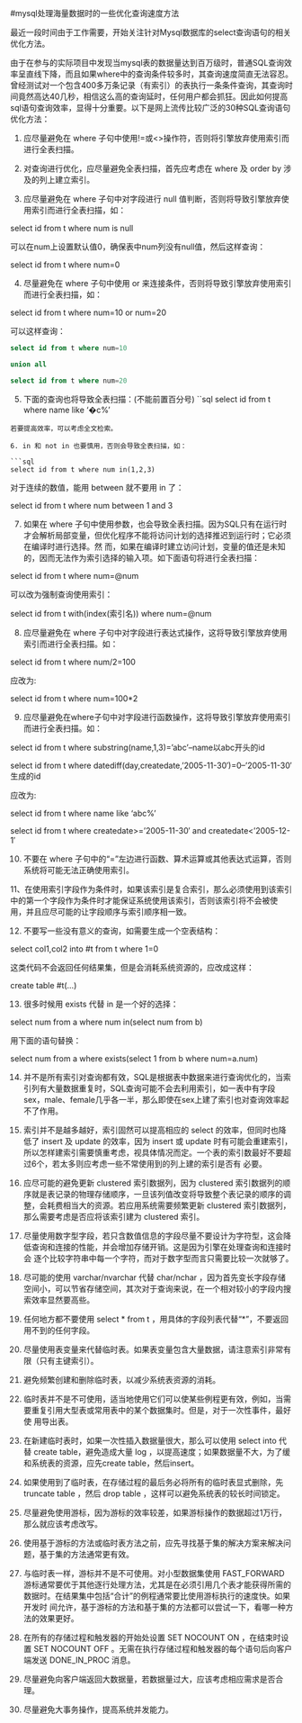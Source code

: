 #mysql处理海量数据时的一些优化查询速度方法

最近一段时间由于工作需要，开始关注针对Mysql数据库的select查询语句的相关优化方法。
<p>
由于在参与的实际项目中发现当mysql表的数据量达到百万级时，普通SQL查询效率呈直线下降，而且如果where中的查询条件较多时，其查询速度简直无法容忍。曾经测试对一个包含400多万条记录（有索引）的表执行一条条件查询，其查询时间竟然高达40几秒，相信这么高的查询延时，任何用户都会抓狂。因此如何提高sql语句查询效率，显得十分重要。以下是网上流传比较广泛的30种SQL查询语句优化方法：
</p>

1. 应尽量避免在 where 子句中使用!=或<>操作符，否则将引擎放弃使用索引而进行全表扫描。

2. 对查询进行优化，应尽量避免全表扫描，首先应考虑在 where 及 order by 涉及的列上建立索引。

3. 应尽量避免在 where 子句中对字段进行 null 值判断，否则将导致引擎放弃使用索引而进行全表扫描，如：

select id from t where num is null

可以在num上设置默认值0，确保表中num列没有null值，然后这样查询：

select id from t where num=0

4. 尽量避免在 where 子句中使用 or 来连接条件，否则将导致引擎放弃使用索引而进行全表扫描，如：

select id from t where num=10 or num=20

可以这样查询：
```sql
select id from t where num=10

union all

select id from t where num=20
```
5. 下面的查询也将导致全表扫描：(不能前置百分号)
``sql
select id from t where name like ‘�c%’
```
若要提高效率，可以考虑全文检索。

6. in 和 not in 也要慎用，否则会导致全表扫描，如：

```sql
select id from t where num in(1,2,3)
```
对于连续的数值，能用 between 就不要用 in 了：

select id from t where num between 1 and 3

7. 如果在 where 子句中使用参数，也会导致全表扫描。因为SQL只有在运行时才会解析局部变量，但优化程序不能将访问计划的选择推迟到运行时；它必须在编译时进行选择。然 而，如果在编译时建立访问计划，变量的值还是未知的，因而无法作为索引选择的输入项。如下面语句将进行全表扫描：

select id from t where num=@num

可以改为强制查询使用索引：

select id from t with(index(索引名)) where num=@num

8. 应尽量避免在 where 子句中对字段进行表达式操作，这将导致引擎放弃使用索引而进行全表扫描。如：

select id from t where num/2=100

应改为:

select id from t where num=100*2

9. 应尽量避免在where子句中对字段进行函数操作，这将导致引擎放弃使用索引而进行全表扫描。如：

select id from t where substring(name,1,3)=’abc’–name以abc开头的id

select id from t where datediff(day,createdate,’2005-11-30′)=0–’2005-11-30′生成的id

应改为:

select id from t where name like ‘abc%’

select id from t where createdate>=’2005-11-30′ and createdate<’2005-12-1′

10. 不要在 where 子句中的“=”左边进行函数、算术运算或其他表达式运算，否则系统将可能无法正确使用索引。



11、在使用索引字段作为条件时，如果该索引是复合索引，那么必须使用到该索引中的第一个字段作为条件时才能保证系统使用该索引，否则该索引将不会被使 用，并且应尽可能的让字段顺序与索引顺序相一致。

12. 不要写一些没有意义的查询，如需要生成一个空表结构：

select col1,col2 into #t from t where 1=0

这类代码不会返回任何结果集，但是会消耗系统资源的，应改成这样：

create table #t(…)

13. 很多时候用 exists 代替 in 是一个好的选择：

select num from a where num in(select num from b)

用下面的语句替换：

select num from a where exists(select 1 from b where num=a.num)

14. 并不是所有索引对查询都有效，SQL是根据表中数据来进行查询优化的，当索引列有大量数据重复时，SQL查询可能不会去利用索引，如一表中有字段 sex，male、female几乎各一半，那么即使在sex上建了索引也对查询效率起不了作用。


15. 索引并不是越多越好，索引固然可以提高相应的 select 的效率，但同时也降低了 insert 及 update 的效率，因为 insert 或 update 时有可能会重建索引，所以怎样建索引需要慎重考虑，视具体情况而定。一个表的索引数最好不要超过6个，若太多则应考虑一些不常使用到的列上建的索引是否有 必要。


16. 应尽可能的避免更新 clustered 索引数据列，因为 clustered 索引数据列的顺序就是表记录的物理存储顺序，一旦该列值改变将导致整个表记录的顺序的调整，会耗费相当大的资源。若应用系统需要频繁更新 clustered 索引数据列，那么需要考虑是否应将该索引建为 clustered 索引。


17. 尽量使用数字型字段，若只含数值信息的字段尽量不要设计为字符型，这会降低查询和连接的性能，并会增加存储开销。这是因为引擎在处理查询和连接时会 逐个比较字符串中每一个字符，而对于数字型而言只需要比较一次就够了。

18. 尽可能的使用 varchar/nvarchar 代替 char/nchar ，因为首先变长字段存储空间小，可以节省存储空间，其次对于查询来说，在一个相对较小的字段内搜索效率显然要高些。


19. 任何地方都不要使用 select * from t ，用具体的字段列表代替“*”，不要返回用不到的任何字段。


20. 尽量使用表变量来代替临时表。如果表变量包含大量数据，请注意索引非常有限（只有主键索引）。

21. 避免频繁创建和删除临时表，以减少系统表资源的消耗。


22. 临时表并不是不可使用，适当地使用它们可以使某些例程更有效，例如，当需要重复引用大型表或常用表中的某个数据集时。但是，对于一次性事件，最好使 用导出表。

23. 在新建临时表时，如果一次性插入数据量很大，那么可以使用 select into 代替 create table，避免造成大量 log ，以提高速度；如果数据量不大，为了缓和系统表的资源，应先create table，然后insert。

24. 如果使用到了临时表，在存储过程的最后务必将所有的临时表显式删除，先 truncate table ，然后 drop table ，这样可以避免系统表的较长时间锁定。

25. 尽量避免使用游标，因为游标的效率较差，如果游标操作的数据超过1万行，那么就应该考虑改写。

26. 使用基于游标的方法或临时表方法之前，应先寻找基于集的解决方案来解决问题，基于集的方法通常更有效。

27. 与临时表一样，游标并不是不可使用。对小型数据集使用 FAST_FORWARD 游标通常要优于其他逐行处理方法，尤其是在必须引用几个表才能获得所需的数据时。在结果集中包括“合计”的例程通常要比使用游标执行的速度快。如果开发时 间允许，基于游标的方法和基于集的方法都可以尝试一下，看哪一种方法的效果更好。


28. 在所有的存储过程和触发器的开始处设置 SET NOCOUNT ON ，在结束时设置 SET NOCOUNT OFF 。无需在执行存储过程和触发器的每个语句后向客户端发送 DONE_IN_PROC 消息。

29. 尽量避免向客户端返回大数据量，若数据量过大，应该考虑相应需求是否合理。

30. 尽量避免大事务操作，提高系统并发能力。
